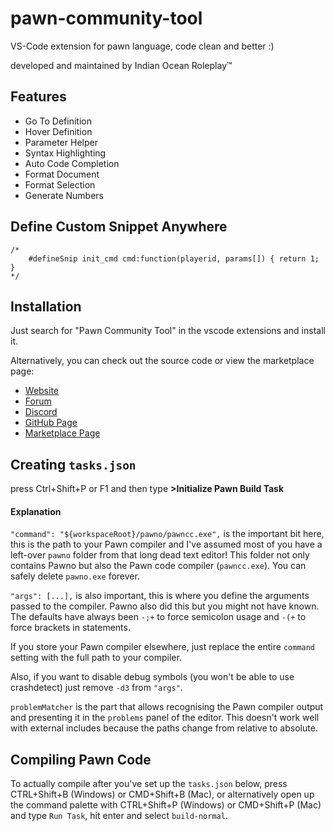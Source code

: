 # pawn-community-tool
VS-Code extension for pawn language, code clean and better :)

developed and maintained by Indian Ocean Roleplay™

## Features
 * Go To Definition
 * Hover Definition
 * Parameter Helper
 * Syntax Highlighting
 * Auto Code Completion
 * Format Document
 * Format Selection
 * Generate Numbers

## Define Custom Snippet Anywhere

```
/*
    #defineSnip init_cmd cmd:function(playerid, params[]) { return 1; }
*/
```

## Installation

Just search for "Pawn Community Tool" in the vscode extensions and install it.

Alternatively, you can check out the source code or view the marketplace page:

* [Website](https://iorp.in)
* [Forum](https://forum.iorp.in)
* [Discord](https://discord.gg/Xq9k3hr)
* [GitHub Page](https://github.com/oceanroleplay/pawn-community-tool)
* [Marketplace Page](https://marketplace.visualstudio.com/items?itemName=IORP.pawn-community-tool)

## Creating `tasks.json`
press Ctrl+Shift+P or F1 and then type **>Initialize Pawn Build Task**

#### Explanation
`"command": "${workspaceRoot}/pawno/pawncc.exe",` is the important bit here,
this is the path to your Pawn compiler and I've assumed most of you have a
left-over `pawno` folder from that long dead text editor! This folder not only
contains Pawno but also the Pawn code compiler (`pawncc.exe`). You can safely
delete `pawno.exe` forever.

`"args": [...],` is also important, this is where you define the arguments
passed to the compiler. Pawno also did this but you might not have known. The
defaults have always been `-;+` to force semicolon usage and `-(+` to force
brackets in statements.

If you store your Pawn compiler elsewhere, just replace the entire `command`
setting with the full path to your compiler.

Also, if you want to disable debug symbols (you won't be able to use
crashdetect) just remove `-d3` from `"args"`.

`problemMatcher` is the part that allows recognising the Pawn compiler output
and presenting it in the `problems` panel of the editor. This doesn't work well
with external includes because the paths change from relative to absolute.

## Compiling Pawn Code
To actually compile after you've set up the `tasks.json` below, press
CTRL+Shift+B (Windows) or CMD+Shift+B (Mac), or alternatively open up the
command palette with CTRL+Shift+P (Windows) or CMD+Shift+P (Mac) and type
`Run Task`, hit enter and select `build-normal`.
